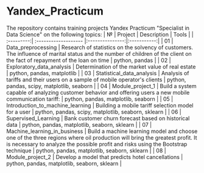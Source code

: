 # Yandex_Practicum

The repository contains training projects Yandex Practicum "Specialist in Data Science" on the following topics:
| №          | Project              | Description     | Tools       |
| :---------:| :------------------- |:---------------:|:-----------:|
| 01         | Data_preprocessing   | Research of statistics on the solvency of customers. The influence of marital status and the number of children of the client on the fact of repayment of the loan on time | python, pandas |
| 02         | Exploratory_data_analysis  | Determination of the market value of real estate | python, pandas, matplotlib |
| 03         | Statistical_data_analysis  | Analysis of tariffs and their users on a sample of mobile operator's clients | python, pandas, scipy, matplotlib, seaborn |
| 04         | Module_project_1  | Build a system capable of analyzing customer behavior and offering users a new mobile communication tariff: | python, pandas, matplotlib, seaborn |
| 05         | Introduction_to_machine_learning  | Building a mobile tariff selection model for a user | python, pandas, scipy, matplotlib, seaborn, sklearn |
| 06         | Supervised_Learning  | Bank customer churn forecast based on historical data | python, pandas, matplotlib, seaborn, sklearn |
| 07         | Machine_learning_in_business  | Build a machine learning model and choose one of the three regions where oil production will bring the greatest profit. It is necessary to analyze the possible profit and risks using the Bootstrap technique | python, pandas, matplotlib, seaborn, sklearn |
| 08         | Module_project_2  | Develop a model that predicts hotel cancellations | python, pandas, matplotlib, seaborn, sklearn |
